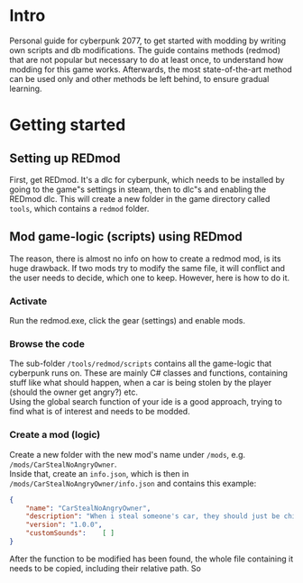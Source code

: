 # Intro

Personal guide for cyberpunk 2077, to get started with modding by writing own scripts and db modifications. The guide contains methods (redmod) that are not popular but necessary to do at least once, to understand how modding for this game works. Afterwards, the most state-of-the-art method can be used only and other methods be left behind, to ensure gradual learning.

# Getting started

## Setting up REDmod

First, get REDmod. It's a dlc for cyberpunk, which needs to be installed by going to the game"s settings in steam, then to dlc"s and enabling the REDmod dlc. This will create a new folder in the game directory called `tools`, which contains a `redmod` folder.  

## Mod game-logic (scripts) using REDmod

The reason, there is almost no info on how to create a redmod mod, is its huge drawback. If two mods try to modify the same file, it will conflict and the user needs to decide, which one to keep. However, here is how to do it.

### Activate

Run the redmod.exe, click the gear (settings) and enable mods. 

### Browse the code

The sub-folder `/tools/redmod/scripts` contains all the game-logic that cyberpunk runs on. These are mainly C# classes and functions, containing stuff like what should happen, when a car is being stolen by the player (should the owner get angry?) etc.  
Using the global search function of your ide is a good approach, trying to find what is of interest and needs to be modded.

### Create a mod (logic)

Create a new folder with the new mod's name under `/mods`, e.g. `/mods/CarStealNoAngryOwner`.  
Inside that, create an `info.json`, which is then in `/mods/CarStealNoAngryOwner/info.json` and contains this example:

```json
{
    "name": "CarStealNoAngryOwner",
    "description": "When i steal someone's car, they should just be chill about it.",
    "version": "1.0.0",
    "customSounds":    [ ]
}
```
After the function to be modified has been found, the whole file containing it needs to be copied, including their relative path. So 
```cs
```
